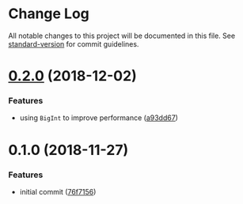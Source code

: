 # Change Log

All notable changes to this project will be documented in this file. See [standard-version](https://github.com/conventional-changelog/standard-version) for commit guidelines.

<a name="0.2.0"></a>
# [0.2.0](https://github.com/reinventing-wheels/nl2000/compare/v0.1.0...v0.2.0) (2018-12-02)


### Features

* using `BigInt` to improve performance ([a93dd67](https://github.com/reinventing-wheels/nl2000/commit/a93dd67))



<a name="0.1.0"></a>
# 0.1.0 (2018-11-27)


### Features

* initial commit ([76f7156](https://github.com/reinventing-wheels/nl2000/commit/76f7156))
